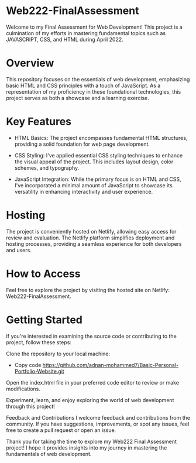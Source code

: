 # Web222-FinalAssessment

Welcome to my Final Assessment for Web Development! This project is a culmination of my efforts in mastering fundamental topics such as JAVASCRIPT, CSS, and HTML during April 2022.

# Overview

This repository focuses on the essentials of web development, emphasizing basic HTML and CSS principles with a touch of JavaScript. As a representation of my proficiency in these foundational technologies, this project serves as both a showcase and a learning exercise.

# Key Features

* HTML Basics: The project encompasses fundamental HTML structures, providing a solid foundation for web page development.

* CSS Styling: I've applied essential CSS styling techniques to enhance the visual appeal of the project. This includes layout design, color schemes, and typography.

* JavaScript Integration: While the primary focus is on HTML and CSS, I've incorporated a minimal amount of JavaScript to showcase its versatility in enhancing interactivity and user experience.

# Hosting
The project is conveniently hosted on Netlify, allowing easy access for review and evaluation. The Netlify platform simplifies deployment and hosting processes, providing a seamless experience for both developers and users.

# How to Access
Feel free to explore the project by visiting the hosted site on Netlify: Web222-FinalAssessment.

# Getting Started
If you're interested in examining the source code or contributing to the project, follow these steps:

Clone the repository to your local machine:

* Copy code
https://github.com/adnan-mohammed7/Basic-Personal-Portfolio-Website.git

Open the index.html file in your preferred code editor to review or make modifications.

Experiment, learn, and enjoy exploring the world of web development through this project!

Feedback and Contributions
I welcome feedback and contributions from the community. If you have suggestions, improvements, or spot any issues, feel free to create a pull request or open an issue.

Thank you for taking the time to explore my Web222 Final Assessment project! I hope it provides insights into my journey in mastering the fundamentals of web development.